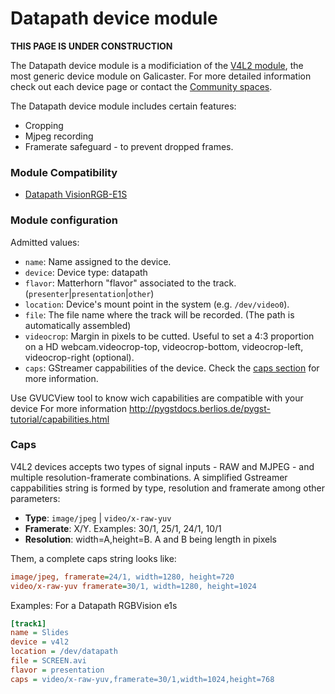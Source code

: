 
Datapath device module
======================

**THIS PAGE IS UNDER CONSTRUCTION**

The Datapath device module is a modificiation of the [V4L2 module](v4l2.md), the most generic device module on Galicaster. For more detailed information check out each device page or contact the [Community spaces](https://wiki.teltek.es/display/Galicaster/Community).

The Datapath device module includes certain features:

* Cropping
* Mjpeg recording
* Framerate safeguard - to prevent dropped frames.

### Module Compatibility
* [Datapath VisionRGB-E1S](Devices/Datapath.md)

### Module configuration
Admitted values:

* `name`: Name assigned to the device.
* `device`: Device type: datapath
* `flavor`: Matterhorn "flavor" associated to the track. (`presenter`|`presentation`|`other`)
* `location`: Device's mount point in the system (e.g. `/dev/video0`).
* `file`: The file name where the track will be recorded. (The path is automatically assembled)
* `videocrop`: Margin in pixels to be cutted. Useful to set a 4:3 proportion on a HD webcam.videocrop-top, videocrop-bottom, videocrop-left, videocrop-right (optional).
* `caps`:  GStreamer cappabilities of the device. Check the [caps section](#caps) for more information.

Use GVUCView tool to know wich capabilities are compatible with your device
For more information  http://pygstdocs.berlios.de/pygst-tutorial/capabilities.html

### Caps
V4L2 devices accepts two types of signal inputs - RAW and MJPEG - and multiple resolution-framerate combinations. A simplified Gstreamer cappabilities string is formed by type, resolution and framerate among other parameters:

* **Type**: `image/jpeg` | `video/x-raw-yuv`
* **Framerate**: X/Y. Examples: 30/1, 25/1, 24/1, 10/1
* **Resolution**: width=A,height=B. A and B being length in pixels

Them, a complete caps string looks like:
```ini
image/jpeg, framerate=24/1, width=1280, height=720
video/x-raw-yuv framerate=30/1, width=1280, height=1024
```
Examples:
For a Datapath RGBVision e1s
```ini
[track1]
name = Slides
device = v4l2
location = /dev/datapath
file = SCREEN.avi
flavor = presentation
caps = video/x-raw-yuv,framerate=30/1,width=1024,height=768
```
